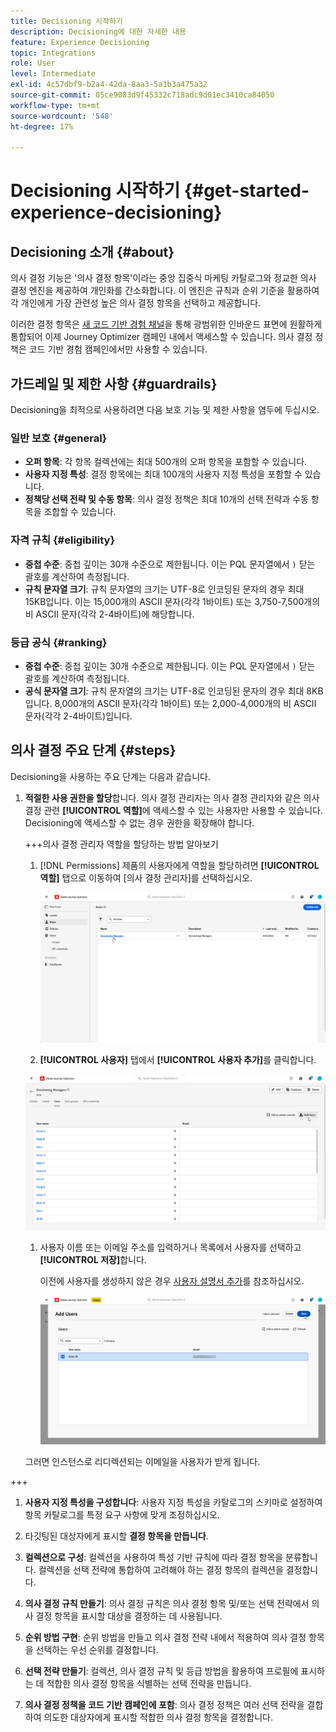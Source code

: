 ```yaml
---
title: Decisioning 시작하기
description: Decisioning에 대한 자세한 내용
feature: Experience Decisioning
topic: Integrations
role: User
level: Intermediate
exl-id: 4c57dbf9-b2a4-42da-8aa3-5a1b3a475a32
source-git-commit: 05ce9083d9f45332c718adc9d01ec3410ca84050
workflow-type: tm+mt
source-wordcount: '548'
ht-degree: 17%

---
```


# Decisioning 시작하기 {#get-started-experience-decisioning}

## Decisioning 소개 {#about}

의사 결정 기능은 &#39;의사 결정 항목&#39;이라는 중앙 집중식 마케팅 카탈로그와 정교한 의사 결정 엔진을 제공하여 개인화를 간소화합니다. 이 엔진은 규칙과 순위 기준을 활용하여 각 개인에게 가장 관련성 높은 의사 결정 항목을 선택하고 제공합니다.

이러한 결정 항목은 [새 코드 기반 경험 채널](https://experienceleague.adobe.com/en/docs/journey-optimizer/using/code-based-experience/get-started-code-based)을 통해 광범위한 인바운드 표면에 원활하게 통합되어 이제 Journey Optimizer 캠페인 내에서 액세스할 수 있습니다. 의사 결정 정책은 코드 기반 경험 캠페인에서만 사용할 수 있습니다.

## 가드레일 및 제한 사항 {#guardrails}

Decisioning을 최적으로 사용하려면 다음 보호 기능 및 제한 사항을 염두에 두십시오.

### 일반 보호 {#general}

* **오퍼 항목**: 각 항목 컬렉션에는 최대 500개의 오퍼 항목을 포함할 수 있습니다.
* **사용자 지정 특성**: 결정 항목에는 최대 100개의 사용자 지정 특성을 포함할 수 있습니다.
* **정책당 선택 전략 및 수동 항목**: 의사 결정 정책은 최대 10개의 선택 전략과 수동 항목을 조합할 수 있습니다.

### 자격 규칙 {#eligibility}

* **중첩 수준**: 중첩 깊이는 30개 수준으로 제한됩니다. 이는 PQL 문자열에서 `)` 닫는 괄호를 계산하여 측정됩니다.
* **규칙 문자열 크기**: 규칙 문자열의 크기는 UTF-8로 인코딩된 문자의 경우 최대 15KB입니다. 이는 15,000개의 ASCII 문자(각각 1바이트) 또는 3,750-7,500개의 비 ASCII 문자(각각 2-4바이트)에 해당합니다.

### 등급 공식 {#ranking}

* **중첩 수준**: 중첩 깊이는 30개 수준으로 제한됩니다. 이는 PQL 문자열에서 `)` 닫는 괄호를 계산하여 측정됩니다.
* **공식 문자열 크기**: 규칙 문자열의 크기는 UTF-8로 인코딩된 문자의 경우 최대 8KB입니다. 8,000개의 ASCII 문자(각각 1바이트) 또는 2,000-4,000개의 비 ASCII 문자(각각 2-4바이트)입니다.

## 의사 결정 주요 단계 {#steps}

Decisioning을 사용하는 주요 단계는 다음과 같습니다.

1. **적절한 사용 권한을 할당**&#x200B;합니다. 의사 결정 관리자는 의사 결정 관리자와 같은 의사 결정 관련 **[!UICONTROL 역할]**&#x200B;에 액세스할 수 있는 사용자만 사용할 수 있습니다. Decisioning에 액세스할 수 없는 경우 권한을 확장해야 합니다.

   +++의사 결정 관리자 역할을 할당하는 방법 알아보기

   1. [!DNL Permissions] 제품의 사용자에게 역할을 할당하려면 **[!UICONTROL 역할]** 탭으로 이동하여 [의사 결정 관리자]를 선택하십시오.

      ![](assets/decision_permission_1.png)

   1.  **[!UICONTROL 사용자]** 탭에서 **[!UICONTROL 사용자 추가]**&#x200B;를 클릭합니다.

      ![](assets/decision_permission_2.png)

   1. 사용자 이름 또는 이메일 주소를 입력하거나 목록에서 사용자를 선택하고 **[!UICONTROL 저장]**&#x200B;합니다.

      이전에 사용자를 생성하지 않은 경우 [사용자 설명서 추가](https://experienceleague.adobe.com/ko/docs/experience-platform/access-control/ui/users)를 참조하십시오.

      ![](assets/decision_permission_3.png)

   그러면 인스턴스로 리디렉션되는 이메일을 사용자가 받게 됩니다.

+++

1. **사용자 지정 특성을 구성합니다**: 사용자 지정 특성을 카탈로그의 스키마로 설정하여 항목 카탈로그를 특정 요구 사항에 맞게 조정하십시오.

1. 타깃팅된 대상자에게 표시할 **결정 항목을 만듭니다**.

1. **컬렉션으로 구성**: 컬렉션을 사용하여 특성 기반 규칙에 따라 결정 항목을 분류합니다. 컬렉션을 선택 전략에 통합하여 고려해야 하는 결정 항목의 컬렉션을 결정합니다.

1. **의사 결정 규칙 만들기**: 의사 결정 규칙은 의사 결정 항목 및/또는 선택 전략에서 의사 결정 항목을 표시할 대상을 결정하는 데 사용됩니다.

1. **순위 방법 구현**: 순위 방법을 만들고 의사 결정 전략 내에서 적용하여 의사 결정 항목을 선택하는 우선 순위를 결정합니다.

1. **선택 전략 만들기**: 컬렉션, 의사 결정 규칙 및 등급 방법을 활용하여 프로필에 표시하는 데 적합한 의사 결정 항목을 식별하는 선택 전략을 만듭니다.

1. **의사 결정 정책을 코드 기반 캠페인에 포함**: 의사 결정 정책은 여러 선택 전략을 결합하여 의도한 대상자에게 표시할 적합한 의사 결정 항목을 결정합니다.
